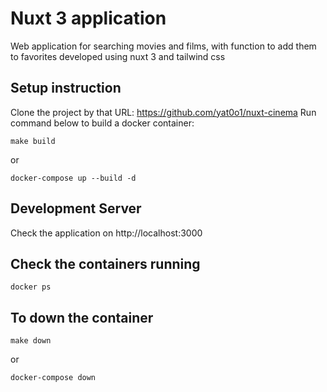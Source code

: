 # Nuxt 3 application
Web application for searching movies and films, with function to add them to favorites developed using nuxt 3 and tailwind css

## Setup instruction
Clone the project by that URL: https://github.com/yat0o1/nuxt-cinema
Run command below to build a docker container:

```
make build
```

or

```
docker-compose up --build -d
```

## Development Server
Check the application on http://localhost:3000

## Check the containers running

```
docker ps
```

## To down the container

```
make down
```

or

```
docker-compose down
```
